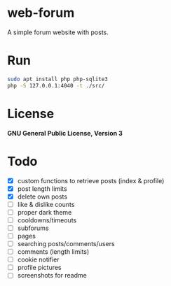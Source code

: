 # web-forum
A simple forum website with posts.

# Run
```bash
sudo apt install php php-sqlite3
php -S 127.0.0.1:4040 -t ./src/
```

# License
**GNU General Public License, Version 3**

# Todo
- [x] custom functions to retrieve posts (index & profile)
- [x] post length limits
- [x] delete own posts
- [ ] like & dislike counts
- [ ] proper dark theme
- [ ] cooldowns/timeouts
- [ ] subforums
- [ ] pages
- [ ] searching posts/comments/users
- [ ] comments (length limits)
- [ ] cookie notifier
- [ ] profile pictures
- [ ] screenshots for readme

<!-- https://github.com/3001jo/web-forum -->